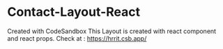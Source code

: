 # Contact-Layout-React
Created with CodeSandbox
This Layout is created with react component and react props. Check at : https://hrrit.csb.app/
